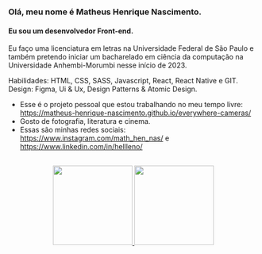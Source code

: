 ### Olá, meu nome é Matheus Henrique Nascimento.
#### Eu sou um desenvolvedor Front-end.
Eu faço uma licenciatura em letras na Universidade Federal de São Paulo e também pretendo iniciar um bacharelado em ciência da computação na Universidade Anhembi-Morumbi nesse início de 2023.

Habilidades: HTML, CSS, SASS, Javascript, React, React Native e GIT.<br>Design: Figma, Ui & Ux, Design Patterns & Atomic Design.

- Esse é o projeto pessoal que estou trabalhando no meu tempo livre: https://matheus-henrique-nascimento.github.io/everywhere-cameras/
- Gosto de fotografia, literatura e cinema.
- Essas são minhas redes sociais: https://www.instagram.com/math_hen_nas/ e https://www.linkedin.com/in/hellleno/

##

<div align="center">
  <a href="https://github.com/Matheus-Henrique-Nascimento">
  <img height="160em" src="https://github-readme-stats.vercel.app/api?username=Matheus-Henrique-Nascimento&show_icons=true&theme=dark&include_all_commits=true&count_private=true"/>
  <img height="160em" src="https://github-readme-stats.vercel.app/api/top-langs/?username=Matheus-Henrique-Nascimento&layout=compact&langs_count=7&theme=dark"/>
</div>

